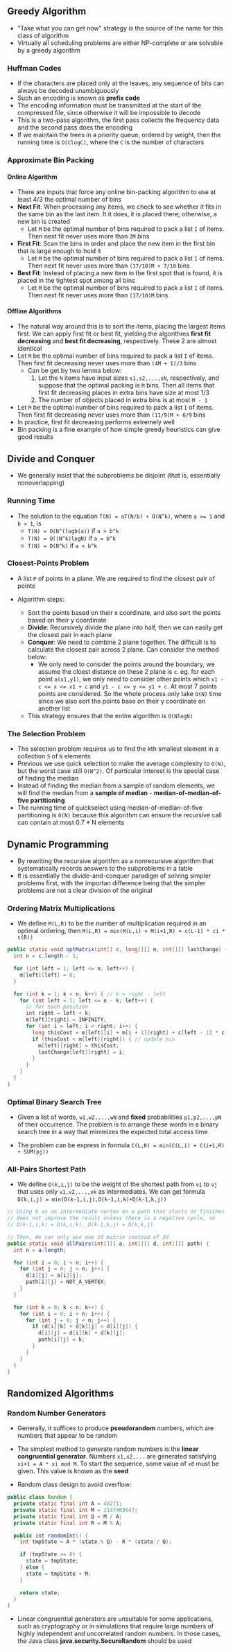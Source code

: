 ## Greedy Algorithm

- "Take what you can get now" strategy is the source of the name for this class of algorithm
- Virtually all scheduling problems are either NP-complete or are solvable by a greedy algorithm

### Huffman Codes

- If the characters are placed only at the leaves, any sequence of bits can always be decoded unambiguously
- Such an encoding is known as **prefix code**
- The encoding information must be transmitted at the start of the compressed file, since otherwise it will be impossible to decode
- This is a two-pass algorithm, the first pass collects the frequency data and the second pass does the encoding
- If we maintain the trees in a priority queue, ordered by weight, then the running time is `O(ClogC)`, where the `C` is the number of characters

### Approximate Bin Packing

#### Online Algorithm

- There are inputs that force any online bin-packing algorithm to use at least 4/3 the optimal number of bins
- **Next Fit**: When processing any items, we check to see whether it fits in the same bin as the last item. It it does, it is placed there; otherwise, a new bin is created
  - Let `M` be the optimal number of bins required to pack a list `I` of items. Then next fit never uses more than `2M` bins
- **First Fit**: Scan the bins in order and place the new item in the first bin that is large enough to hold it
  - Let `M` be the optimal number of bins required to pack a list `I` of items. Then next fit never uses more than `(17/10)M + 7/10` bins
- **Best Fit**: Instead of placing a new item in the first spot that is found, it is placed in the tightest spot among all bins
  - Let `M` be the optimal number of bins required to pack a list `I` of items. Then next fit never uses more than `(17/10)M` bins

#### Offline Algorithms

- The natural way around this is to sort the items, placing the largest items first. We can apply first fit or best fit, yielding the algorithms **first fit decreasing** and **best fit decreasing**, respectively. These 2 are almost identical
- Let `M` be the optimal number of bins required to pack a list `I` of items. Then first fit decreasing never uses more than `(4M + 1)/3` bins
  - Can be get by two lemma below:
    1. Let the `N` items have input sizes `s1,s2,...,sN`, respectively, and suppose that the optimal packing is `M` bins. Then all items that first fit decreasing places in extra bins have size at most 1/3
    2. The number of objects placed in extra bins is at most `M - 1`
- Let `M` be the optimal number of bins required to pack a list `I` of items. Then first fit decreasing never uses more than `(11/9)M + 6/9` bins
- In practice, first fit decreasing performs extremely well
- Bin packing is a fine example of how simple greedy heuristics can give good results

## Divide and Conquer

- We generally insist that the subproblems be disjoint (that is, essentially nonoverlapping)

### Running Time

- The solution to the equation `T(N) = aT(N/b) + O(N^k)`, where `a >= 1` and `b > 1`, is
  - `T(N) = O(N^(logb(a))` if `a > b^k`
  - `T(N) = O((N^k)logN)` if `a = b^k`
  - `T(N) = O(N^k)` if `a < b^k`

### Closest-Points Problem

- A list `P` of points in a plane. We are required to find the closest pair of points

- Algorithm steps:
  - Sort the points based on their x coordinate, and also sort the points based on their y coordinate
  - **Divide**: Recursively divide the plane into half, then we can easily get the closest pair in each plane
  - **Conquer**: We need to combine 2 plane together. The difficult is to calculate the closest pair across 2 plane. Can consider the method below:
    - We only need to consider the points around the boundary, we assume the cloest distance on these 2 plane is `c`. eg. for each point `a(x1,y1)`, we only need to consider other points which `x1 - c <= x <= x1 + c` and `y1 - c <= y <= y1 + c`. At most 7 points points are considered. So the whole process only take `O(N)` time since we also sort the points base on their y coordinate on another list
  - This strategy ensures that the entire algorithm is `O(NlogN)`

### The Selection Problem

- The selection problem requires us to find the kth smallest element in a collection `S` of `N` elements
- Previous we use quick selection to make the average complexity to `O(N)`, but the worst case still `O(N^2)`. Of particular interest is the special case of finding the median
- Instead of finding the median from a sample of random elements, we will find the median from a **sample of median** - **median-of-median-of-five partitioning**
- The running time of quickselect using median-of-median-of-five partitioning is `O(N)` because this algorithm can ensure the recursive call can contain at most 0.7 * N elements

## Dynamic Programming

- By rewriting the recursive algorithm as a nonrecursive algorithm that systematically records answers to the subproblems in a table
- It is essentially the divide-and-conquer paradigm of solving simpler problems first, with the importan difference being that the simpler problems are not a clear division of the original

### Ordering Matrix Multiplications

- We define `M(L,R)` to be the number of multiplication required in an optimal ordering, then
`M(L,R) = min(M(L,i) + M(i+1,R) + c(L-1) * ci * c(R))`

```java
public static void optMatrix(int[] c, long[][] m, int[][] lastChange) {
  int n = c.length - 1;

  for (int left = 1; left <= n; left++) {
    m[left][left] = 0;
  }

  for (int k = 1; k < n; k++) { // k = right - left
    for (int left = 1; left <= n - k; left++) {
      // for each position
      int right = left + k;
      m[left][right] = INFINITY;
      for (int i = left; i < right; i++) {
        long thisCost = m[left][i] + m[i + 1][right] + c[left - 1] * c[i] * c[right];
        if (thisCost < m[left][right]) { // update min
          m[left][right] = thisCost;
          lastChange[left][right] = i;
        }
      }
    }
  }
}
```

### Optimal Binary Search Tree

- Given a list of words, `w1,w2,...,wN` and **fixed** probabilities `p1,p2,...,pN` of their occurrence. The problem is to arrange these words in a binary search tree in a way that minimizes the expected total access time

- The problem can be express in formula `C(L,R) = min(C(L,i) + C(i+1,R) + SUM(pj))`

### All-Pairs Shortest Path

- We define `D(k,i,j)` to be the weight of the shortest path from `vi` to `vj` that uses only `v1,v2,...,vk` as intermediates. We can get formula `D(k,i,j) = min(D(k-1,i,j),D(k-1,i,k)+D(k-1,k,j))`

```java
// Using k as an intermediate vertex on a path that starts or finishes with k nodes
// does not improve the result unless there is a negative cycle, so
// D(k-1,i,k) = D(k,i,k), D(k-1,k,j) = D(k,k,j)

// Then, We can only use one 2d matrix instead of 3d
public static void allPairs(int[][] a, int[][] d, int[][] path) {
  int n = a.length;

  for (int i = 0; i < n; i++) {
    for (int j = 0; j < n; j++) {
      d[i][j] = a[i][j];
      path[i][j] = NOT_A_VERTEX;
    }
  }

  for (int k = 0; k < n; k++) {
    for (int i = 0; i < n; i++) {
      for (int j = 0; j < n; j++) {
        if (d[i][k] + d[k][j] < d[i][j]) {
          d[i][j] = d[i][k] + d[k][j];
          path[i][j] = k;
        }
      }
    }
  }
}
```

## Randomized Algorithms

### Random Number Generators

- Generally, it suffices to produce **pseudorandom** numbers, which are numbers that appear to be random

- The simplest method to generate random numbers is the **linear congruential generator**. Numbers `x1,x2,...` are generated satisfying `xi+1 = A * xi mod M`. To start the sequence, some value of `x0` must be given. This value is known as the **seed**

- Random class design to avoid overflow:
```java
public class Random {
  private static final int A = 48271;
  private static final int M = 2147483647;
  private static final int Q = M / A;
  private static final int R = M % A;

  public int randomInt() {
    int tmpState = A * (state % Q) - R * (state / Q);

    if (tmpState >= 0) {
      state = tmpState;
    } else {
      state = tmpState + M;
    }

    return state;
  }
}
```

- Linear congruential generators are unsuitable for some applications, such as cryptography or in simulations that require large numbers of highly independent and uncorrelated random numbers. In those cases, the Java class **java.security.SecureRandom** should be used
